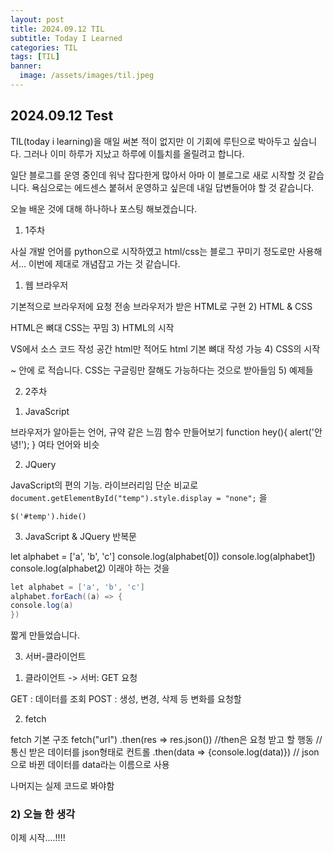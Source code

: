 ```yaml
---
layout: post
title: 2024.09.12 TIL
subtitle: Today I Learned
categories: TIL
tags: [TIL]
banner:
  image: /assets/images/til.jpeg
---
```


## 2024.09.12 Test

TIL(today i learning)을 매일 써본 적이 없지만 이 기회에 루틴으로 박아두고 싶습니다. 그러나 이미 하루가 지났고 하루에 이틀치를 올릴려고 합니다.



일단 블로그를 운영 중인데 워낙 잡다한게 많아서 아마 이 블로그로 새로 시작할 것 같습니다. 욕심으로는 에드센스 붙혀서 운영하고 싶은데 내일 답변들어야 할 것 같습니다.



오늘 배운 것에 대해 하나하나 포스팅 해보겠습니다.


1. 1주차


사실 개발 언어를 python으로 시작하였고 html/css는 블로그 꾸미기 정도로만 사용해서... 이번에 제대로 개념잡고 가는 것 같습니다.



1) 웹 브라우저

기본적으로 브라우저에 요청 전송
브라우저가 받은 HTML로 구현
2) HTML & CSS

HTML은 뼈대
CSS는 꾸밈
3) HTML의 시작

VS에서 소스 코드 작성 공간 html만 적어도 html 기본 뼈대 작성 가능
4) CSS의 시작

<head> ~ </head> 안에 <style> ~ </style> 로 적습니다.
CSS는 구글링만 잘해도 가능하다는 것으로 받아들임
5) 예제들






2. 2주차


1) JavaScript

브라우저가 알아듣는 언어, 규약 같은 느낌
함수 만들어보기
function hey(){
alert('안녕!');
}
여타 언어와 비슷



2) JQuery

JavaScript의 편의 기능. 라이브러리임
단순 비교로
`document.getElementById("temp").style.display = "none";`
을

`$('#temp').hide()`


3) JavaScript & JQuery 반복문

let alphabet = ['a', 'b', 'c']
console.log(alphabet[0])
console.log(alphabet[1])
console.log(alphabet[2])
이래야 하는 것을
```java
let alphabet = ['a', 'b', 'c']
alphabet.forEach((a) => {
console.log(a)
})
```

짧게 만들었습니다.



3. 서버-클라이언트


1) 클라이언트 -> 서버: GET 요청

GET : 데이터를 조회
POST : 생성, 변경, 삭제 등 변화를 요청할


2) fetch

fetch 기본 구조
fetch("url")
.then(res => res.json())   //then은 요청 받고 할 행동 //통신 받은 데이터를 json형태로 컨트롤
.then(data => {console.log(data)}) // json으로 바뀐 데이터를 data라는 이름으로 사용


나머지는 실제 코드로 봐야함


### 2) 오늘 한 생각

이제 시작....!!!!

[1]: https://daringfireball.net/projects/markdown/
[2]: https://www.fileformat.info/info/unicode/char/2163/index.htm
[3]: https://www.markitdown.net/
[4]: https://daringfireball.net/projects/markdown/basics
[5]: https://daringfireball.net/projects/markdown/syntax
